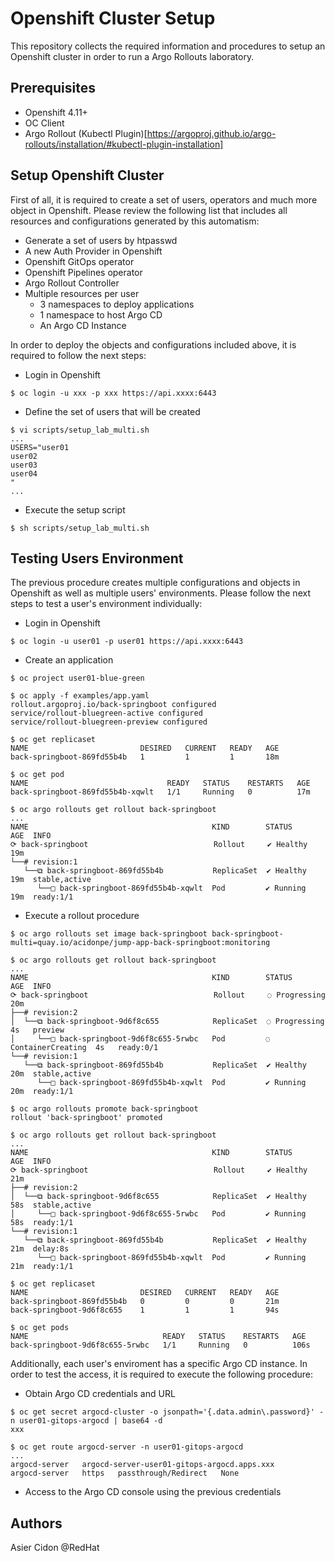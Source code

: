 # Openshift Cluster Setup

This repository collects the required information and procedures to setup an Openshift cluster in order to run a Argo Rollouts laboratory. 

## Prerequisites

- Openshift 4.11+
- OC Client
- Argo Rollout (Kubectl Plugin)[https://argoproj.github.io/argo-rollouts/installation/#kubectl-plugin-installation]

## Setup Openshift Cluster

First of all, it is required to create a set of users, operators and much more object in Openshift. Please review the following list that includes all resources and configurations generated by this automatism:

- Generate a set of users by htpasswd 
- A new Auth Provider in Openshift
- Openshift GitOps operator
- Openshift Pipelines operator
- Argo Rollout Controller
- Multiple resources per user
  - 3 namespaces to deploy applications
  - 1 namespace to host Argo CD
  - An Argo CD Instance

In order to deploy the objects and configurations included above, it is required to follow the next steps:

- Login in Openshift

```$bash
$ oc login -u xxx -p xxx https://api.xxxx:6443
```

- Define the set of users that will be created

```$bash
$ vi scripts/setup_lab_multi.sh
...
USERS="user01
user02
user03
user04
"
...
```

- Execute the setup script

```$bash
$ sh scripts/setup_lab_multi.sh
```

## Testing Users Environment

The previous procedure creates multiple configurations and objects in Openshift as well as multiple users' environments. Please follow the next steps to test a user's environment individually:

- Login in Openshift

```$bash
$ oc login -u user01 -p user01 https://api.xxxx:6443
```

- Create an application

```$bash
$ oc project user01-blue-green

$ oc apply -f examples/app.yaml
rollout.argoproj.io/back-springboot configured
service/rollout-bluegreen-active configured
service/rollout-bluegreen-preview configured

$ oc get replicaset 
NAME                         DESIRED   CURRENT   READY   AGE
back-springboot-869fd55b4b   1         1         1       18m

$ oc get pod
NAME                               READY   STATUS    RESTARTS   AGE
back-springboot-869fd55b4b-xqwlt   1/1     Running   0          17m

$ oc argo rollouts get rollout back-springboot
...
NAME                                         KIND        STATUS     AGE  INFO
⟳ back-springboot                            Rollout     ✔ Healthy  19m  
└──# revision:1                                                          
   └──⧉ back-springboot-869fd55b4b           ReplicaSet  ✔ Healthy  19m  stable,active
      └──□ back-springboot-869fd55b4b-xqwlt  Pod         ✔ Running  19m  ready:1/1
```

- Execute a rollout procedure

```$bash
$ oc argo rollouts set image back-springboot back-springboot-multi=quay.io/acidonpe/jump-app-back-springboot:monitoring

$ oc argo rollouts get rollout back-springboot
...
NAME                                         KIND        STATUS               AGE  INFO
⟳ back-springboot                            Rollout     ◌ Progressing        20m  
├──# revision:2                                                                    
│  └──⧉ back-springboot-9d6f8c655            ReplicaSet  ◌ Progressing        4s   preview
│     └──□ back-springboot-9d6f8c655-5rwbc   Pod         ◌ ContainerCreating  4s   ready:0/1
└──# revision:1                                                                    
   └──⧉ back-springboot-869fd55b4b           ReplicaSet  ✔ Healthy            20m  stable,active
      └──□ back-springboot-869fd55b4b-xqwlt  Pod         ✔ Running            20m  ready:1/1

$ oc argo rollouts promote back-springboot                                
rollout 'back-springboot' promoted

$ oc argo rollouts get rollout back-springboot
...
NAME                                         KIND        STATUS     AGE  INFO
⟳ back-springboot                            Rollout     ✔ Healthy  21m  
├──# revision:2                                                          
│  └──⧉ back-springboot-9d6f8c655            ReplicaSet  ✔ Healthy  58s  stable,active
│     └──□ back-springboot-9d6f8c655-5rwbc   Pod         ✔ Running  58s  ready:1/1
└──# revision:1                                                          
   └──⧉ back-springboot-869fd55b4b           ReplicaSet  ✔ Healthy  21m  delay:8s
      └──□ back-springboot-869fd55b4b-xqwlt  Pod         ✔ Running  21m  ready:1/1

$ oc get replicaset                                    
NAME                         DESIRED   CURRENT   READY   AGE
back-springboot-869fd55b4b   0         0         0       21m
back-springboot-9d6f8c655    1         1         1       94s

$ oc get pods
NAME                              READY   STATUS    RESTARTS   AGE
back-springboot-9d6f8c655-5rwbc   1/1     Running   0          106s
```

Additionally, each user's enviroment has a specific Argo CD instance. In order to test the access, it is required to execute the following procedure:

- Obtain Argo CD credentials and URL

```$bash
$ oc get secret argocd-cluster -o jsonpath='{.data.admin\.password}' -n user01-gitops-argocd | base64 -d
xxx

$ oc get route argocd-server -n user01-gitops-argocd
...
argocd-server   argocd-server-user01-gitops-argocd.apps.xxx          argocd-server   https   passthrough/Redirect   None
```

- Access to the Argo CD console using the previous credentials

## Authors

Asier Cidon @RedHat